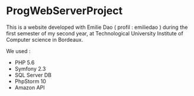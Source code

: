 # ProgWebServerProject

This is a website developed with Emilie Dao ( profil : emiliedao ) during the first semester of my second year, at Technological University Institute of Computer science in Bordeaux.

We used :
- PHP 5.6
- Symfony 2.3
- SQL Server DB
- PhpStorm 10
- Amazon API
